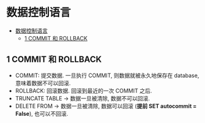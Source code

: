 # 数据控制语言
 
- [数据控制语言](#数据控制语言)
  - [1 COMMIT 和 ROLLBACK](#1-commit-和-rollback)

## 1 COMMIT 和 ROLLBACK

- COMMIT: 提交数据. 一旦执行 COMMIT, 则数据就被永久地保存在 database, 意味着数据不可以回滚.
- ROLLBACK: 回滚数据. 回滚到最近的一次 COMMIT 之后.
- TRUNCATE TABLE -> 数据一旦被清除, 数据不可以回滚.
- DELETE FROM -> 数据一旦被清除, 数据可以回滚 (**提前 SET autocommit = False**), 也可以不回滚.

